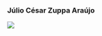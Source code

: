 ### Júlio César Zuppa Araújo

<img src="https://img.shields.io/badge/WHATSAPP-%2325D366.svg?&style=for-the-badge&logo=whatsapp&logoColor=white"/>
<!--
**juliozuppa/juliozuppa** is a ✨ _special_ ✨ repository because its `README.md` (this file) appears on your GitHub profile.

Here are some ideas to get you started:

- 🔭 I’m currently working on ...
- 🌱 I’m currently learning ...
- 👯 I’m looking to collaborate on ...
- 🤔 I’m looking for help with ...
- 💬 Ask me about ...
- 📫 How to reach me: ...
- 😄 Pronouns: ...
- ⚡ Fun fact: ...
-->
